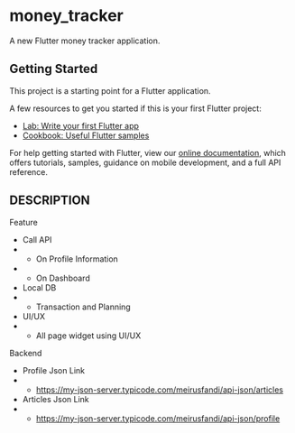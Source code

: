 # money_tracker

A new Flutter money tracker application.

## Getting Started

This project is a starting point for a Flutter application.

A few resources to get you started if this is your first Flutter project:

- [Lab: Write your first Flutter app](https://flutter.dev/docs/get-started/codelab)
- [Cookbook: Useful Flutter samples](https://flutter.dev/docs/cookbook)

For help getting started with Flutter, view our
[online documentation](https://flutter.dev/docs), which offers tutorials,
samples, guidance on mobile development, and a full API reference.

## DESCRIPTION

Feature

- Call API 
- - On Profile Information
- - On Dashboard 
- Local DB
- - Transaction and Planning
- UI/UX
- - All page widget using UI/UX

Backend

- Profile Json Link
- - https://my-json-server.typicode.com/meirusfandi/api-json/articles
- Articles Json Link
- - https://my-json-server.typicode.com/meirusfandi/api-json/profile